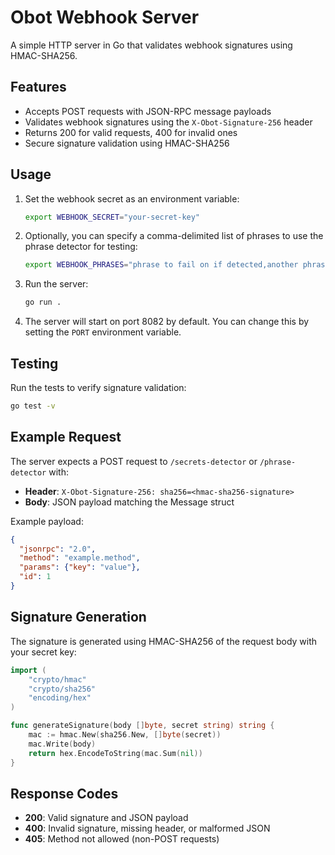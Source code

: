 # Obot Webhook Server

A simple HTTP server in Go that validates webhook signatures using HMAC-SHA256.

## Features

- Accepts POST requests with JSON-RPC message payloads
- Validates webhook signatures using the `X-Obot-Signature-256` header
- Returns 200 for valid requests, 400 for invalid ones
- Secure signature validation using HMAC-SHA256

## Usage

1. Set the webhook secret as an environment variable:
   ```bash
   export WEBHOOK_SECRET="your-secret-key"
   ```

2. Optionally, you can specify a comma-delimited list of phrases to use the phrase detector for testing:
   ```bash
   export WEBHOOK_PHRASES="phrase to fail on if detected,another phrase"
   ```

3. Run the server:
   ```bash
   go run .
   ```

4. The server will start on port 8082 by default. You can change this by setting the `PORT` environment variable.

## Testing

Run the tests to verify signature validation:
```bash
go test -v
```

## Example Request

The server expects a POST request to `/secrets-detector` or `/phrase-detector` with:

- **Header**: `X-Obot-Signature-256: sha256=<hmac-sha256-signature>`
- **Body**: JSON payload matching the Message struct

Example payload:
```json
{
  "jsonrpc": "2.0",
  "method": "example.method",
  "params": {"key": "value"},
  "id": 1
}
```

## Signature Generation

The signature is generated using HMAC-SHA256 of the request body with your secret key:

```go
import (
    "crypto/hmac"
    "crypto/sha256"
    "encoding/hex"
)

func generateSignature(body []byte, secret string) string {
    mac := hmac.New(sha256.New, []byte(secret))
    mac.Write(body)
    return hex.EncodeToString(mac.Sum(nil))
}
```

## Response Codes

- **200**: Valid signature and JSON payload
- **400**: Invalid signature, missing header, or malformed JSON
- **405**: Method not allowed (non-POST requests)
